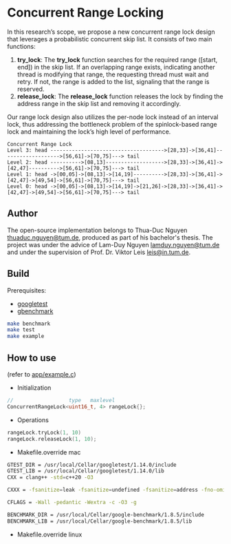 # Concurrent Range Locking

In this research’s scope, we propose a new concurrent range lock design that leverages a probabilistic concurrent skip list. It consists of two main functions:

1. **try_lock**: The **try_lock** function searches for the required range ([start, end]) in the skip list. If an overlapping range exists, indicating another thread is modifying that range, the requesting thread must wait and retry. If not, the range is added to the list, signaling that the range is reserved.
2. **release_lock**: The **release_lock** function releases the lock by finding the address range in the skip list and removing it accordingly.

Our range lock design also utilizes the per-node lock instead of an interval lock, thus addressing the bottleneck problem of the spinlock-based range lock and maintaining the lock’s high level of performance.

```
Concurrent Range Lock
Level 3: head ------------------------------------->[28,33]->[36,41]------------------->[56,61]->[70,75]---> tail
Level 2: head ---------->[08,13]------------------->[28,33]->[36,41]->[42,47]---------->[56,61]->[70,75]---> tail
Level 1: head ->[00,05]->[08,13]->[14,19]---------->[28,33]->[36,41]->[42,47]->[49,54]->[56,61]->[70,75]---> tail
Level 0: head ->[00,05]->[08,13]->[14,19]->[21,26]->[28,33]->[36,41]->[42,47]->[49,54]->[56,61]->[70,75]---> tail
```

## Author

The open-source implementation belongs to Thua-Duc Nguyen <thuaduc.nguyen@tum.de>, produced as part of his bachelor's thesis. The project was under the advice of Lam-Duy Nguyen lamduy.nguyen@tum.de and under the supervision of Prof. Dr. Viktor Leis <leis@in.tum.de>.

## Build

Prerequisites:

- [googletest](https://github.com/google/googletest)
- [gbenchmark](https://github.com/google/benchmark)

```sh
make benchmark
make test
make example
```

## How to use

(refer to [app/example.c](app/example.c))

- Initialization

```C++
//                  type   maxlevel
ConcurrentRangeLock<uint16_t, 4> rangeLock{};
```

- Operations

```C++
rangeLock.tryLock(1, 10)
rangeLock.releaseLock(1, 10);
```

- Makefile.override mac

```sh
GTEST_DIR = /usr/local/Cellar/googletest/1.14.0/include
GTEST_LIB = /usr/local/Cellar/googletest/1.14.0/lib
CXX = clang++ -std=c++20 -O3

CXXX = -fsanitize=leak -fsanitize=undefined -fsanitize=address -fno-omit-frame-pointer

CFLAGS = -Wall -pedantic -Wextra -c -O3 -g

BENCHMARK_DIR = /usr/local/Cellar/google-benchmark/1.8.5/include
BENCHMARK_LIB = /usr/local/Cellar/google-benchmark/1.8.5/lib

```

- Makefile.override linux

```sh

```
